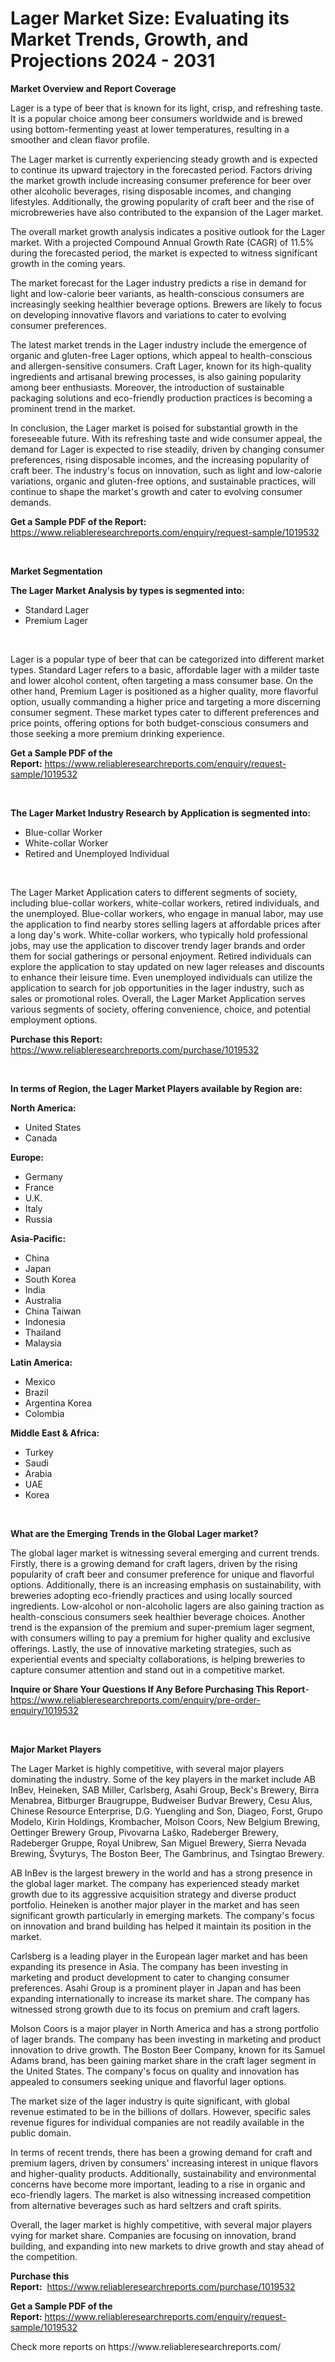 <p><h1>Lager Market Size: Evaluating its Market Trends, Growth, and Projections 2024 - 2031</h1></p><p><strong>Market Overview and Report Coverage</strong></p>
<p><p>Lager is a type of beer that is known for its light, crisp, and refreshing taste. It is a popular choice among beer consumers worldwide and is brewed using bottom-fermenting yeast at lower temperatures, resulting in a smoother and clean flavor profile.</p><p>The Lager market is currently experiencing steady growth and is expected to continue its upward trajectory in the forecasted period. Factors driving the market growth include increasing consumer preference for beer over other alcoholic beverages, rising disposable incomes, and changing lifestyles. Additionally, the growing popularity of craft beer and the rise of microbreweries have also contributed to the expansion of the Lager market.</p><p>The overall market growth analysis indicates a positive outlook for the Lager market. With a projected Compound Annual Growth Rate (CAGR) of 11.5% during the forecasted period, the market is expected to witness significant growth in the coming years.</p><p>The market forecast for the Lager industry predicts a rise in demand for light and low-calorie beer variants, as health-conscious consumers are increasingly seeking healthier beverage options. Brewers are likely to focus on developing innovative flavors and variations to cater to evolving consumer preferences.</p><p>The latest market trends in the Lager industry include the emergence of organic and gluten-free Lager options, which appeal to health-conscious and allergen-sensitive consumers. Craft Lager, known for its high-quality ingredients and artisanal brewing processes, is also gaining popularity among beer enthusiasts. Moreover, the introduction of sustainable packaging solutions and eco-friendly production practices is becoming a prominent trend in the market.</p><p>In conclusion, the Lager market is poised for substantial growth in the foreseeable future. With its refreshing taste and wide consumer appeal, the demand for Lager is expected to rise steadily, driven by changing consumer preferences, rising disposable incomes, and the increasing popularity of craft beer. The industry's focus on innovation, such as light and low-calorie variations, organic and gluten-free options, and sustainable practices, will continue to shape the market's growth and cater to evolving consumer demands.</p></p>
<p><strong>Get a Sample PDF of the Report:</strong> <a href="https://www.reliableresearchreports.com/enquiry/request-sample/1019532">https://www.reliableresearchreports.com/enquiry/request-sample/1019532</a></p>
<p>&nbsp;</p>
<p><strong>Market Segmentation</strong></p>
<p><strong>The Lager Market Analysis by types is segmented into:</strong></p>
<p><ul><li>Standard Lager</li><li>Premium Lager</li></ul></p>
<p>&nbsp;</p>
<p><p>Lager is a popular type of beer that can be categorized into different market types. Standard Lager refers to a basic, affordable lager with a milder taste and lower alcohol content, often targeting a mass consumer base. On the other hand, Premium Lager is positioned as a higher quality, more flavorful option, usually commanding a higher price and targeting a more discerning consumer segment. These market types cater to different preferences and price points, offering options for both budget-conscious consumers and those seeking a more premium drinking experience.</p></p>
<p><strong>Get a Sample PDF of the Report:</strong>&nbsp;<a href="https://www.reliableresearchreports.com/enquiry/request-sample/1019532">https://www.reliableresearchreports.com/enquiry/request-sample/1019532</a></p>
<p>&nbsp;</p>
<p><strong>The Lager Market Industry Research by Application is segmented into:</strong></p>
<p><ul><li>Blue-collar Worker</li><li>White-collar Worker</li><li>Retired and Unemployed Individual</li></ul></p>
<p>&nbsp;</p>
<p><p>The Lager Market Application caters to different segments of society, including blue-collar workers, white-collar workers, retired individuals, and the unemployed. Blue-collar workers, who engage in manual labor, may use the application to find nearby stores selling lagers at affordable prices after a long day's work. White-collar workers, who typically hold professional jobs, may use the application to discover trendy lager brands and order them for social gatherings or personal enjoyment. Retired individuals can explore the application to stay updated on new lager releases and discounts to enhance their leisure time. Even unemployed individuals can utilize the application to search for job opportunities in the lager industry, such as sales or promotional roles. Overall, the Lager Market Application serves various segments of society, offering convenience, choice, and potential employment options.</p></p>
<p><strong>Purchase this Report:</strong>&nbsp; <a href="https://www.reliableresearchreports.com/purchase/1019532">https://www.reliableresearchreports.com/purchase/1019532</a></p>
<p>&nbsp;</p>
<p><strong>In terms of Region, the Lager Market Players available by Region are:</strong></p>
<p>
    <p> <strong> North America: </strong>
        <ul>
            <li>United States</li>
            <li>Canada</li>
        </ul>
        </p> 
    <p> <strong> Europe: </strong>
        <ul>
            <li>Germany</li>
            <li>France</li>
            <li>U.K.</li>
            <li>Italy</li>
            <li>Russia</li>
        </ul>
        </p> 
    <p> <strong> Asia-Pacific: </strong>
        <ul>
            <li>China</li>
            <li>Japan</li>
            <li>South Korea</li>
            <li>India</li>
            <li>Australia</li>
            <li>China Taiwan</li>
            <li>Indonesia</li>
            <li>Thailand</li>
            <li>Malaysia</li>
        </ul>
        </p> 
    <p> <strong> Latin America: </strong>
        <ul>
            <li>Mexico</li>
            <li>Brazil</li>
            <li>Argentina Korea</li>
            <li>Colombia</li>
        </ul>
        </p> 
    <p> <strong> Middle East & Africa: </strong>
        <ul>
            <li>Turkey</li>
            <li>Saudi</li>
            <li>Arabia</li>
            <li>UAE</li>
            <li>Korea</li>
        </ul>
    </p>
    </p>
<p>&nbsp;</p>
<p><strong>What are the Emerging Trends in the Global Lager market?</strong></p>
<p><p>The global lager market is witnessing several emerging and current trends. Firstly, there is a growing demand for craft lagers, driven by the rising popularity of craft beer and consumer preference for unique and flavorful options. Additionally, there is an increasing emphasis on sustainability, with breweries adopting eco-friendly practices and using locally sourced ingredients. Low-alcohol or non-alcoholic lagers are also gaining traction as health-conscious consumers seek healthier beverage choices. Another trend is the expansion of the premium and super-premium lager segment, with consumers willing to pay a premium for higher quality and exclusive offerings. Lastly, the use of innovative marketing strategies, such as experiential events and specialty collaborations, is helping breweries to capture consumer attention and stand out in a competitive market.</p></p>
<p><strong>Inquire or Share Your Questions If Any Before Purchasing This Report</strong>- <a href="https://www.reliableresearchreports.com/enquiry/pre-order-enquiry/1019532">https://www.reliableresearchreports.com/enquiry/pre-order-enquiry/1019532</a></p>
<p>&nbsp;</p>
<p><strong>Major Market Players</strong></p>
<p><p>The Lager Market is highly competitive, with several major players dominating the industry. Some of the key players in the market include AB InBev, Heineken, SAB Miller, Carlsberg, Asahi Group, Beck's Brewery, Birra Menabrea, Bitburger Braugruppe, Budweiser Budvar Brewery, Cesu Alus, Chinese Resource Enterprise, D.G. Yuengling and Son, Diageo, Forst, Grupo Modelo, Kirin Holdings, Krombacher, Molson Coors, New Belgium Brewing, Oettinger Brewery Group, Pivovarna Laško, Radeberger Brewery, Radeberger Gruppe, Royal Unibrew, San Miguel Brewery, Sierra Nevada Brewing, Švyturys, The Boston Beer, The Gambrinus, and Tsingtao Brewery.</p><p>AB InBev is the largest brewery in the world and has a strong presence in the global lager market. The company has experienced steady market growth due to its aggressive acquisition strategy and diverse product portfolio. Heineken is another major player in the market and has seen significant growth particularly in emerging markets. The company's focus on innovation and brand building has helped it maintain its position in the market.</p><p>Carlsberg is a leading player in the European lager market and has been expanding its presence in Asia. The company has been investing in marketing and product development to cater to changing consumer preferences. Asahi Group is a prominent player in Japan and has been expanding internationally to increase its market share. The company has witnessed strong growth due to its focus on premium and craft lagers.</p><p>Molson Coors is a major player in North America and has a strong portfolio of lager brands. The company has been investing in marketing and product innovation to drive growth. The Boston Beer Company, known for its Samuel Adams brand, has been gaining market share in the craft lager segment in the United States. The company's focus on quality and innovation has appealed to consumers seeking unique and flavorful lager options.</p><p>The market size of the lager industry is quite significant, with global revenue estimated to be in the billions of dollars. However, specific sales revenue figures for individual companies are not readily available in the public domain.</p><p>In terms of recent trends, there has been a growing demand for craft and premium lagers, driven by consumers' increasing interest in unique flavors and higher-quality products. Additionally, sustainability and environmental concerns have become more important, leading to a rise in organic and eco-friendly lagers. The market is also witnessing increased competition from alternative beverages such as hard seltzers and craft spirits.</p><p>Overall, the lager market is highly competitive, with several major players vying for market share. Companies are focusing on innovation, brand building, and expanding into new markets to drive growth and stay ahead of the competition.</p></p>
<p><strong>Purchase this Report:</strong>&nbsp;&nbsp;<a href="https://www.reliableresearchreports.com/purchase/1019532">https://www.reliableresearchreports.com/purchase/1019532</a></p>
<p></p>
<p><strong>Get a Sample PDF of the Report:</strong>&nbsp;<a href="https://www.reliableresearchreports.com/enquiry/request-sample/1019532">https://www.reliableresearchreports.com/enquiry/request-sample/1019532</a></p>
<p>Check more reports on https://www.reliableresearchreports.com/</p>